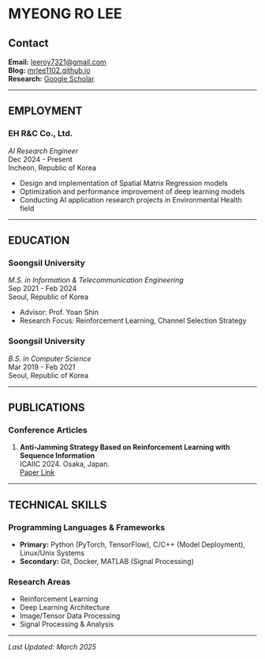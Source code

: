# MYEONG RO LEE

## Contact
**Email:** leeroy7321@gmail.com  
**Blog:** [mrlee1102.github.io](https://mrlee1102.github.io)  
**Research:** [Google Scholar](https://scholar.google.co.kr/citations?user=Q9-fgR0AAAAJ&hl=ko)

---

## EMPLOYMENT

### EH R&C Co., Ltd.
*AI Research Engineer*  
Dec 2024 - Present  
Incheon, Republic of Korea

- Design and implementation of Spatial Matrix Regression models
- Optimization and performance improvement of deep learning models
- Conducting AI application research projects in Environmental Health field

---

## EDUCATION

### Soongsil University
*M.S. in Information & Telecommunication Engineering*  
Sep 2021 - Feb 2024  
Seoul, Republic of Korea
- Advisor: Prof. Yoan Shin
- Research Focus: Reinforcement Learning, Channel Selection Strategy

### Soongsil University
*B.S. in Computer Science*  
Mar 2019 - Feb 2021  
Seoul, Republic of Korea

---

## PUBLICATIONS

### Conference Articles
1. **Anti-Jamming Strategy Based on Reinforcement Learning with Sequence Information**  
   ICAIIC 2024. Osaka, Japan.  
   [Paper Link](https://ieeexplore.ieee.org/abstract/document/10463328)

---

## TECHNICAL SKILLS

### Programming Languages & Frameworks
- **Primary:** Python (PyTorch, TensorFlow), C/C++ (Model Deployment), Linux/Unix Systems
- **Secondary:** Git, Docker, MATLAB (Signal Processing)

### Research Areas
- Reinforcement Learning
- Deep Learning Architecture
- Image/Tensor Data Processing
- Signal Processing & Analysis

---
*Last Updated: March 2025*
